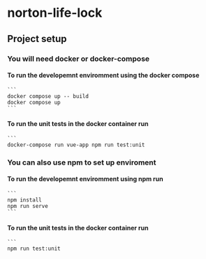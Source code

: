 # norton-life-lock

## Project setup
### You will need docker or docker-compose 
 #### To run the developemnt enviromment using the docker compose  
    ```
    docker compose up -- build 
    docker compose up
    ```
 #### To run the unit tests in the docker container run 
    ```
    docker-compose run vue-app npm run test:unit
  

### You can also use npm to set up enviroment 
 #### To run the developemnt enviromment using npm run
    ```
    npm install
    npm run serve
    ```
 #### To run the unit tests in the docker container run 
    ```
    npm run test:unit
   ```
